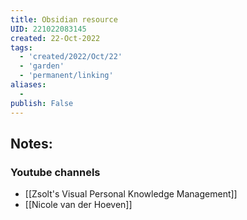 ```yaml
---
title: Obsidian resource
UID: 221022083145
created: 22-Oct-2022
tags:
  - 'created/2022/Oct/22'
  - 'garden'
  - 'permanent/linking'
aliases:
  - 
publish: False
---
```

## Notes:

### Youtube channels
- [[Zsolt's Visual Personal Knowledge Management]]
- [[Nicole van der Hoeven]]